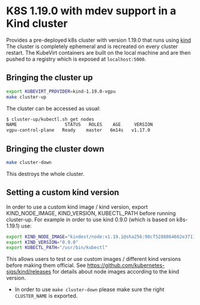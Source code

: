 # K8S 1.19.0 with mdev support in a Kind cluster

Provides a pre-deployed k8s cluster with version 1.19.0 that runs using [kind](https://github.com/kubernetes-sigs/kind) The cluster is completely ephemeral and is recreated on every cluster restart. 
The KubeVirt containers are built on the local machine and are then pushed to a registry which is exposed at
`localhost:5000`.

## Bringing the cluster up

```bash
export KUBEVIRT_PROVIDER=kind-1.19.0-vgpu
make cluster-up
```

The cluster can be accessed as usual:

```bash
$ cluster-up/kubectl.sh get nodes
NAME                  STATUS   ROLES    AGE     VERSION
vgpu-control-plane   Ready    master   6m14s   v1.17.0
```

## Bringing the cluster down

```bash
make cluster-down
```

This destroys the whole cluster. 

## Setting a custom kind version

In order to use a custom kind image / kind version,
export KIND_NODE_IMAGE, KIND_VERSION, KUBECTL_PATH before running cluster-up.
For example in order to use kind 0.9.0 (which is based on k8s-1.19.1) use:
```bash
export KIND_NODE_IMAGE="kindest/node:v1.19.1@sha256:98cf5288864662e37115e362b23e4369c8c4a408f99cbc06e58ac30ddc721600"
export KIND_VERSION="0.9.0"
export KUBECTL_PATH="/usr/bin/kubectl"
```
This allows users to test or use custom images / different kind versions before making them official.
See https://github.com/kubernetes-sigs/kind/releases for details about node images according to the kind version.

- In order to use `make cluster-down` please make sure the right `CLUSTER_NAME` is exported.
